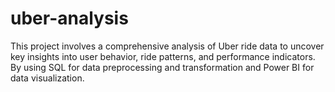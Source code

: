 # uber-analysis
This project involves a comprehensive analysis of Uber ride data to uncover key insights into user behavior, ride patterns, and performance indicators. By using SQL for data preprocessing and transformation and Power BI for data visualization.
